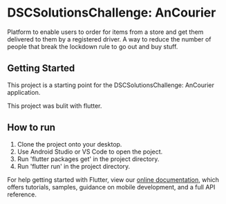 # DSCSolutionsChallenge: AnCourier
Platform to enable users to order for items from a store and get them delivered to them by a registered driver. A way to reduce the number of people that break the lockdown rule to go out and buy stuff.


## Getting Started

This project is a starting point for the DSCSolutionsChallenge: AnCourier application.

This project was bulit with flutter.

## How to run 
1. Clone the project onto your desktop.
2. Use Android Studio or VS Code to open the poject.
3. Run 'flutter packages get' in the project directory.
4. Run 'flutter run' in the project directory.

For help getting started with Flutter, view our
[online documentation](https://flutter.dev/docs), which offers tutorials,
samples, guidance on mobile development, and a full API reference.
